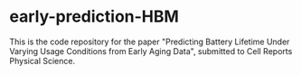 # early-prediction-HBM
This is the code repository for the paper "Predicting Battery Lifetime Under Varying Usage Conditions from Early Aging Data", submitted to Cell Reports Physical Science.
